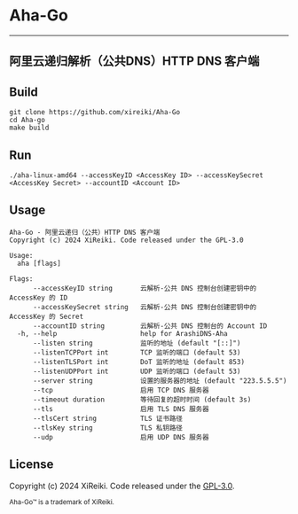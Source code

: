 # Aha-Go
----------
阿里云递归解析（公共DNS）HTTP DNS 客户端
----------

## Build
```
git clone https://github.com/xireiki/Aha-Go
cd Aha-go
make build
```

## Run
```
./aha-linux-amd64 --accessKeyID <AccessKey ID> --accessKeySecret <AccessKey Secret> --accountID <Account ID>
```

## Usage
```
Aha-Go - 阿里云递归（公共）HTTP DNS 客户端
Copyright (c) 2024 XiReiki. Code released under the GPL-3.0

Usage:
  aha [flags]

Flags:
      --accessKeyID string       云解析-公共 DNS 控制台创建密钥中的 AccessKey 的 ID
      --accessKeySecret string   云解析-公共 DNS 控制台创建密钥中的 AccessKey 的 Secret
      --accountID string         云解析-公共 DNS 控制台的 Account ID
  -h, --help                     help for ArashiDNS-Aha
      --listen string            监听的地址 (default "[::]")
      --listenTCPPort int        TCP 监听的端口 (default 53)
      --listenTLSPort int        DoT 监听的地址 (default 853)
      --listenUDPPort int        UDP 监听的端口 (default 53)
      --server string            设置的服务器的地址 (default "223.5.5.5")
      --tcp                      启用 TCP DNS 服务器
      --timeout duration         等待回复的超时时间 (default 3s)
      --tls                      启用 TLS DNS 服务器
      --tlsCert string           TLS 证书路径
      --tlsKey string            TLS 私钥路径
      --udp                      启用 UDP DNS 服务器
```

## License

Copyright (c) 2024 XiReiki. Code released under the [GPL-3.0](https://github.com/xireiki/Aha-go/blob/main/LICENSE). 

<sup>Aha-Go™ is a trademark of XiReiki.</sup>
